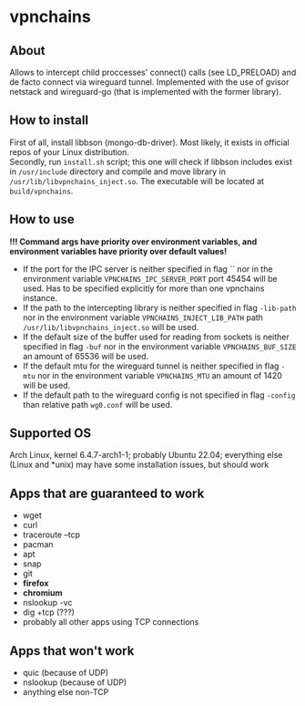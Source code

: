 # vpnchains
## About
Allows to intercept child proccesses' connect() calls (see LD_PRELOAD) and de facto connect via wireguard tunnel.
Implemented with the use of gvisor netstack and wireguard-go (that is implemented with the former library).

## How to install
First of all, install libbson (mongo-db-driver). Most likely, it exists in official repos of your Linux distribution.  
Secondly, run `install.sh` script; this one will check if libbson includes exist in `/usr/include` directory and compile and move library in `/usr/lib/libvpnchains_inject.so`. The executable will be located at `build/vpnchains`.

## How to use
**!!! Command args have priority over environment variables, and environment variables have priority over default values!**
- If the port for the IPC server is neither specified in flag `` nor in the environment variable `VPNCHAINS_IPC_SERVER_PORT` port 45454 will be used. Has to be specified explicitly for more than one vpnchains instance.
- If the path to the intercepting library is neither specified in flag `-lib-path` nor in the environment variable `VPNCHAINS_INJECT_LIB_PATH` path `/usr/lib/libvpnchains_inject.so` will be used.
- If the default size of the buffer used for reading from sockets is neither specified in flag `-buf` nor in the environment variable `VPNCHAINS_BUF_SIZE` an amount of 65536 will be used.
- If the default mtu for the wireguard tunnel is neither specified in flag `-mtu` nor in the environment variable `VPNCHAINS_MTU` an amount of 1420 will be used.
- If the default path to the wireguard config is not specified in flag `-config` than relative path `wg0.conf` will be used.

## Supported OS
Arch Linux, kernel 6.4.7-arch1-1; probably Ubuntu 22.04; everything else (Linux and *unix) may have some installation issues, but should work

## Apps that are guaranteed to work
- wget
- curl
- traceroute –tcp
- pacman
- apt
- snap
- git
- **firefox**
- **chromium**
- nslookup -vc
- dig +tcp (???)
- probably all other apps using TCP connections

## Apps that won't work
- quic (because of UDP)
- nslookup (because of UDP)
- anything else non-TCP
